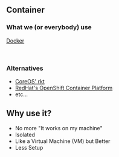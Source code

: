 ## Container





### What we (or everybody) use

[Docker](https://www.docker.com/)

<br>

### Alternatives

- [CoreOS' rkt](https://coreos.com/rkt)
- [RedHat's OpenShift Container Platform](https://www.openshift.com/container-platform/)
- etc...




## Why use it?

- No more "It works on my machine"
- Isolated
- Like a Virtual Machine (VM) but Better
- Less Setup